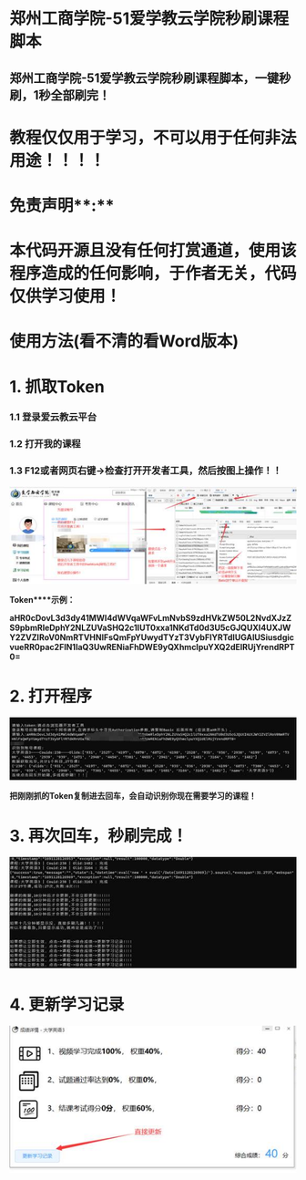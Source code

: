 # **郑州工商学院-51爱学教云学院秒刷课程脚本**

## 郑州工商学院-51爱学教云学院秒刷课程脚本，一键秒刷，1秒全部刷完！

# **教程仅仅用于学习，不可以用于任何非法用途！！！！**

# **免责声明****:**

# **本代码开源且没有任何打赏通道，使用该程序造成的任何影响，于作者无关，代码仅供学习使用！**

# **使用方法(看不清的看Word版本)**

# **1.** 抓取Token

### 1.1 登录爱云教云平台

### 1.2 打开我的课程

### 1.3 F12或者网页右键->检查打开开发者工具，然后按图上操作！！

![img](https://github.com/RYF5584/ZTBUBrush/blob/main/assets/clip_image002.jpg)

**Token****示例：**

**aHR0cDovL3d3dy41MWl4dWVqaWFvLmNvbS9zdHVkZW50L2NvdXJzZS9pbmRleDphY2NLZUVaSHQ2c1lUT0xxa1NKdTd0d3U5cGJQUXI4UXJWY2ZVZlRoV0NmRTVHNlFsQmFpYUwydTYzT3VybFlYRTdIUGAIUSiusdgicvueRR0pac2FlN1laQ3UwRENiaFhDWE9yQXhmclpuYXQ2dElRUjYrendRPT0=**

# **2.** **打开程序**

![文本  描述已自动生成](https://github.com/RYF5584/ZTBUBrush/blob/main/assets/clip_image004.jpg)

**把刚刚抓的****Token****复制进去回车，会自动识别你现在需要学习的课程！**

# **3.** **再次回车，秒刷完成！**

![文本  描述已自动生成](https://github.com/RYF5584/ZTBUBrush/blob/main/assets/clip_image006.jpg)

# **4.** **更新学习记录**

![img](https://github.com/RYF5584/ZTBUBrush/blob/main/assets/clip_image008.jpg)


 
